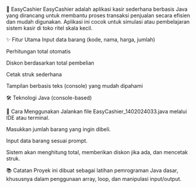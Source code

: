 🧾 EasyCashier
EasyCashier adalah aplikasi kasir sederhana berbasis Java yang dirancang untuk membantu proses transaksi penjualan secara efisien dan mudah digunakan. Aplikasi ini cocok untuk simulasi atau pembelajaran sistem kasir di toko ritel skala kecil.

✨ Fitur Utama
Input data barang (kode, nama, harga, jumlah)

Perhitungan total otomatis

Diskon berdasarkan total pembelian

Cetak struk sederhana

Tampilan berbasis teks (console) yang mudah dipahami

🛠️ Teknologi
Java (console-based)

📄 Cara Menggunakan
Jalankan file EasyCashier_1402024033.java melalui IDE atau terminal.

Masukkan jumlah barang yang ingin dibeli.

Input data barang sesuai prompt.

Sistem akan menghitung total, memberikan diskon jika ada, dan mencetak struk.

📚 Catatan
Proyek ini dibuat sebagai latihan pemrograman Java dasar, khususnya dalam penggunaan array, loop, dan manipulasi input/output.
